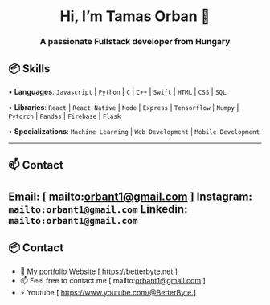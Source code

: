 <h1 align="center">Hi, I’m Tamas Orban 👋</h1>
<h3 align="center">A passionate Fullstack developer from Hungary</h3>

## 📦 Skills
  
• **Languages**: `Javascript` | `Python` | `C` | `C++` | `Swift` | `HTML` | `CSS` | `SQL`

• **Libraries**: `React` | `React Native` | `Node` | `Express` | `Tensorflow` | `Numpy` | `Pytorch` | `Pandas` | `Firebase` | `Flask`

• **Specializations**: `Machine Learning` | `Web Development` | `Mobile Development`

---

## 📫 Contact
**Email**: [ mailto:orbant1@gmail.com ]
**Instagram**: `mailto:orbant1@gmail.com`
**Linkedin**: `mailto:orbant1@gmail.com`
---
## 📦 Contact
- 📝 My portfolio Website [ https://betterbyte.net ]
- 📫 Feel free to contact me [ mailto:orbant1@gmail.com ] 
- ⚡ Youtube [ https://www.youtube.com/@BetterByte.]




